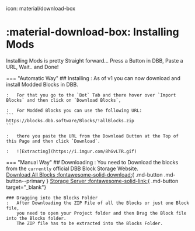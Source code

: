 icon: material/download-box

# :material-download-box: Installing Mods

Installing Mods is pretty Straight forward... Press a Button in DBB, Paste a URL, Wait.. and Done!

=== "Automatic Way"
    ## Installing
    :   As of v1 you can now download and install Modded Blocks in DBB.  

    :   For that you go to the `Bot` Tab and there hover over `Import Blocks` and then click on `Download Blocks`, 

    :   For Modded Blocks you can use the following URL:
    ```
    https://blocks.dbb.software/Blocks/!allBlocks.zip
    ```

    :   there you paste the URL from the Download Button at the Top of this Page and then click `Download`.

    :   ![Extracting](https://i.imgur.com/8hGvLTR.gif)

=== "Manual Way"
    ## Downloading
    :   You need to Download the blocks from the `currently` official DBB Block Storage Website.  
        [Download All Blocks :fontawesome-solid-download:](https://blocks.dbb.software/Blocks/!allBlocks.zip){ .md-button .md-button--primary }
        [Storage Server :fontawesome-solid-link:](https://blocks.dbb.software/Blocks/){ .md-button target="_blank"}
    
    ### Dragging into the Blocks Folder
    :   After Downloading the ZIP File of all the Blocks or just one Block file,
        you need to open your Project folder and then Drag the Block file into the Blocks folder.
        The ZIP file has to be extracted into the Blocks Folder.


